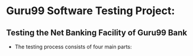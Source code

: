 # Guru99 Software Testing Project:

## Testing the Net Banking Facility of Guru99 Bank

* The testing process consists of four main parts:
